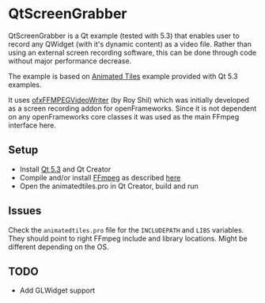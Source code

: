 QtScreenGrabber
================

QtScreenGrabber is a Qt example (tested with 5.3) that enables user to record any QWidget (with it's dynamic content) as a video file. Rather than using an external screen recording software, this can be done through code without major performance decrease.

The example is based on [Animated Tiles](http://qt-project.org/doc/qt-5/qtwidgets-animation-animatedtiles-example.html) example provided with Qt 5.3 examples.

It uses [ofxFFMPEGVideoWriter](http://www.morethantechnical.com/2013/04/11/simplified-ffmpeg-video-writer-also-for-openframework-w-code/) (by Roy Shil) which was initially developed as a screen recording addon for openFrameworks. Since it is not dependent on any openFrameworks core classes it was used as the main FFmpeg interface here.


Setup
------
* Install [Qt 5.3](http://qt-project.org/) and Qt Creator
* Compile and/or install [FFmpeg](https://www.ffmpeg.org/) as described [here](https://trac.ffmpeg.org/wiki/CompilationGuide/MacOSX)
* Open the animatedtiles.pro in Qt Creator, build and run

Issues
-----------
Check the `animatedtiles.pro` file for the `INCLUDEPATH` and `LIBS` variables. They should point to right FFmpeg include and library locations. Might be different depending on the OS.

TODO
-----------
* Add GLWidget support
